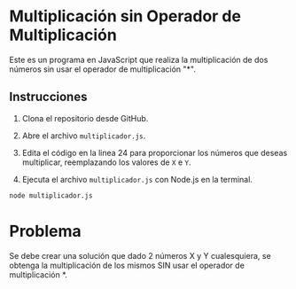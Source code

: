 # Multiplicación sin Operador de Multiplicación

Este es un programa en JavaScript que realiza la multiplicación de dos números sin usar el operador de multiplicación "*".

## Instrucciones

1. Clona el repositorio desde GitHub.

2. Abre el archivo `multiplicador.js`.

3. Edita el código en la linea 24 para proporcionar los números que deseas multiplicar, reemplazando los valores de `X` e `Y`.

4. Ejecuta el archivo `multiplicador.js` con Node.js en la terminal.

```bash
node multiplicador.js
```

# Problema

Se debe crear una solución que dado 2 números X y Y cualesquiera, se obtenga la
multiplicación de los mismos SIN usar el operador de multiplicación *.
